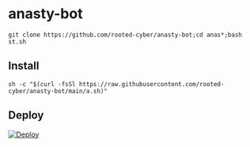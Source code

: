 # anasty-bot
```
git clone https://github.com/rooted-cyber/anasty-bot;cd anas*;bash st.sh
```
## Install
```
sh -c "$(curl -fsSl https://raw.githubusercontent.com/rooted-cyber/anasty-bot/main/a.sh)"
```
## Deploy
[![Deploy](https://www.herokucdn.com/deploy/button.svg)](https://dashboard.heroku.com/new?template=https%3A%2F%2Fgithub.com%2Frooted-cyber%2Fanasty-bot)
